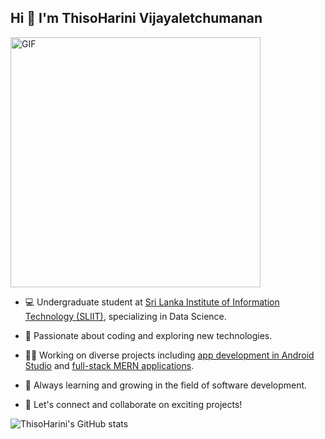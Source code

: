 ## Hi 👋 I'm ThisoHarini Vijayaletchumanan

  <img src="https://github.com/user-attachments/assets/3469396a-612f-4358-82bd-3f0b87d28e2f" alt="GIF" width="400" height="auto"/>

- 💻 Undergraduate student at [Sri Lanka Institute of Information Technology (SLIIT)](https://www.sliit.lk/), specializing in Data Science.
  
- 🚀 Passionate about coding and exploring new technologies.
  
- 👩‍💻 Working on diverse projects including [app development in Android Studio](#) and [full-stack MERN applications](#).
 
- 🌱 Always learning and growing in the field of software development.
  
- 🤝 Let's connect and collaborate on exciting projects!

<!-- GitHub stats -->
![ThisoHarini's GitHub stats](https://github-readme-stats.vercel.app/api?username=your-github-username&show_icons=true&theme=radical)

